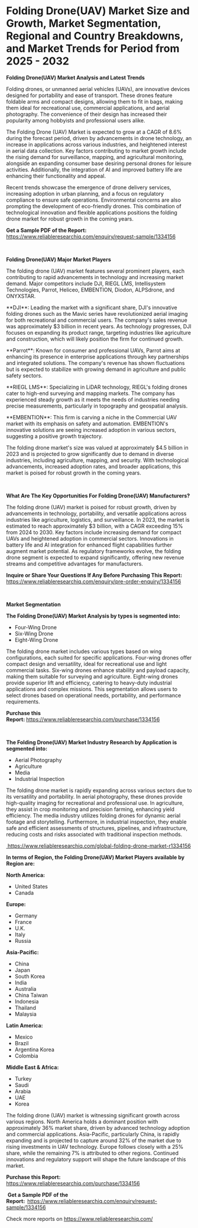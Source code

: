 <p><h1>Folding Drone(UAV) Market Size and Growth, Market Segmentation, Regional and Country Breakdowns, and Market Trends for Period from 2025 -  2032</h1></p><p><strong>Folding Drone(UAV) Market Analysis and Latest Trends</strong></p>
<p><p>Folding drones, or unmanned aerial vehicles (UAVs), are innovative devices designed for portability and ease of transport. These drones feature foldable arms and compact designs, allowing them to fit in bags, making them ideal for recreational use, commercial applications, and aerial photography. The convenience of their design has increased their popularity among hobbyists and professional users alike.</p><p>The Folding Drone (UAV) Market is expected to grow at a CAGR of 8.6% during the forecast period, driven by advancements in drone technology, an increase in applications across various industries, and heightened interest in aerial data collection. Key factors contributing to market growth include the rising demand for surveillance, mapping, and agricultural monitoring, alongside an expanding consumer base desiring personal drones for leisure activities. Additionally, the integration of AI and improved battery life are enhancing their functionality and appeal.</p><p>Recent trends showcase the emergence of drone delivery services, increasing adoption in urban planning, and a focus on regulatory compliance to ensure safe operations. Environmental concerns are also prompting the development of eco-friendly drones. This combination of technological innovation and flexible applications positions the folding drone market for robust growth in the coming years.</p></p>
<p><strong>Get a Sample PDF of the Report:&nbsp;</strong> <a href="https://www.reliableresearchiq.com/enquiry/request-sample/1334156?utm_campaign=973&utm_medium=2&utm_source=Github&utm_content=ia&utm_term=09022025&utm_id=folding-droneuav">https://www.reliableresearchiq.com/enquiry/request-sample/1334156</a></p>
<p>&nbsp;</p>
<p><strong>Folding Drone(UAV) Major Market Players</strong></p>
<p><p>The folding drone (UAV) market features several prominent players, each contributing to rapid advancements in technology and increasing market demand. Major competitors include DJI, RIEGL LMS, Intellisystem Technologies, Parrot, Heliceo, EMBENTION, Diodon, ALPSdrone, and ONYXSTAR.</p><p>**DJI**: Leading the market with a significant share, DJI's innovative folding drones such as the Mavic series have revolutionized aerial imaging for both recreational and commercial users. The company's sales revenue was approximately $3 billion in recent years. As technology progresses, DJI focuses on expanding its product range, targeting industries like agriculture and construction, which will likely position the firm for continued growth.</p><p>**Parrot**: Known for consumer and professional UAVs, Parrot aims at enhancing its presence in enterprise applications through key partnerships and integrated solutions. The company's revenue has shown fluctuations but is expected to stabilize with growing demand in agriculture and public safety sectors.</p><p>**RIEGL LMS**: Specializing in LiDAR technology, RIEGL's folding drones cater to high-end surveying and mapping markets. The company has experienced steady growth as it meets the needs of industries needing precise measurements, particularly in topography and geospatial analysis.</p><p>**EMBENTION**: This firm is carving a niche in the Commercial UAV market with its emphasis on safety and automation. EMBENTION's innovative solutions are seeing increased adoption in various sectors, suggesting a positive growth trajectory.</p><p>The folding drone market's size was valued at approximately $4.5 billion in 2023 and is projected to grow significantly due to demand in diverse industries, including agriculture, mapping, and security. With technological advancements, increased adoption rates, and broader applications, this market is poised for robust growth in the coming years.</p></p>
<p>&nbsp;</p>
<p><strong>What Are The Key Opportunities For Folding Drone(UAV) Manufacturers?</strong></p>
<p><p>The folding drone (UAV) market is poised for robust growth, driven by advancements in technology, portability, and versatile applications across industries like agriculture, logistics, and surveillance. In 2023, the market is estimated to reach approximately $3 billion, with a CAGR exceeding 15% from 2024 to 2030. Key factors include increasing demand for compact UAVs and heightened adoption in commercial sectors. Innovations in battery life and AI integration for enhanced flight capabilities further augment market potential. As regulatory frameworks evolve, the folding drone segment is expected to expand significantly, offering new revenue streams and competitive advantages for manufacturers.</p></p>
<p><strong>Inquire or Share Your Questions If Any Before Purchasing This Report:</strong> <a href="https://www.reliableresearchiq.com/enquiry/pre-order-enquiry/1334156?utm_campaign=973&utm_medium=2&utm_source=Github&utm_content=ia&utm_term=09022025&utm_id=folding-droneuav">https://www.reliableresearchiq.com/enquiry/pre-order-enquiry/1334156</a></p>
<p>&nbsp;</p>
<p><strong>Market Segmentation</strong></p>
<p><strong>The Folding Drone(UAV) Market Analysis by types is segmented into:</strong></p>
<p><ul><li>Four-Wing Drone</li><li>Six-Wing Drone</li><li>Eight-Wing Drone</li></ul></p>
<p><p>The folding drone market includes various types based on wing configurations, each suited for specific applications. Four-wing drones offer compact design and versatility, ideal for recreational use and light commercial tasks. Six-wing drones enhance stability and payload capacity, making them suitable for surveying and agriculture. Eight-wing drones provide superior lift and efficiency, catering to heavy-duty industrial applications and complex missions. This segmentation allows users to select drones based on operational needs, portability, and performance requirements.</p></p>
<p><strong>Purchase this Report:&nbsp;</strong><a href="https://www.reliableresearchiq.com/purchase/1334156?utm_campaign=973&utm_medium=2&utm_source=Github&utm_content=ia&utm_term=09022025&utm_id=folding-droneuav">https://www.reliableresearchiq.com/purchase/1334156</a></p>
<p>&nbsp;</p>
<p><strong>The Folding Drone(UAV) Market Industry Research by Application is segmented into:</strong></p>
<p><ul><li>Aerial Photography</li><li>Agriculture</li><li>Media</li><li>Industrial Inspection</li></ul></p>
<p><p>The folding drone market is rapidly expanding across various sectors due to its versatility and portability. In aerial photography, these drones provide high-quality imaging for recreational and professional use. In agriculture, they assist in crop monitoring and precision farming, enhancing yield efficiency. The media industry utilizes folding drones for dynamic aerial footage and storytelling. Furthermore, in industrial inspection, they enable safe and efficient assessments of structures, pipelines, and infrastructure, reducing costs and risks associated with traditional inspection methods.</p></p>
<p><a href="https://www.reliableresearchiq.com/global-folding-drone-market-r1334156?utm_campaign=973&utm_medium=2&utm_source=Github&utm_content=ia&utm_term=09022025&utm_id=folding-droneuav">&nbsp;https://www.reliableresearchiq.com/global-folding-drone-market-r1334156</a></p>
<p><strong>In terms of Region, the Folding Drone(UAV) Market Players available by Region are:</strong></p>
<p>
    <p> <strong> North America: </strong>
        <ul>
            <li>United States</li>
            <li>Canada</li>
        </ul>
        </p> 
    <p> <strong> Europe: </strong>
        <ul>
            <li>Germany</li>
            <li>France</li>
            <li>U.K.</li>
            <li>Italy</li>
            <li>Russia</li>
        </ul>
        </p> 
    <p> <strong> Asia-Pacific: </strong>
        <ul>
            <li>China</li>
            <li>Japan</li>
            <li>South Korea</li>
            <li>India</li>
            <li>Australia</li>
            <li>China Taiwan</li>
            <li>Indonesia</li>
            <li>Thailand</li>
            <li>Malaysia</li>
        </ul>
        </p> 
    <p> <strong> Latin America: </strong>
        <ul>
            <li>Mexico</li>
            <li>Brazil</li>
            <li>Argentina Korea</li>
            <li>Colombia</li>
        </ul>
        </p> 
    <p> <strong> Middle East & Africa: </strong>
        <ul>
            <li>Turkey</li>
            <li>Saudi</li>
            <li>Arabia</li>
            <li>UAE</li>
            <li>Korea</li>
        </ul>
    </p>
    </p>
<p><p>The folding drone (UAV) market is witnessing significant growth across various regions. North America holds a dominant position with approximately 36% market share, driven by advanced technology adoption and commercial applications. Asia-Pacific, particularly China, is rapidly expanding and is projected to capture around 32% of the market due to rising investments in UAV technology. Europe follows closely with a 25% share, while the remaining 7% is attributed to other regions. Continued innovations and regulatory support will shape the future landscape of this market.</p></p>
<p><strong>Purchase this Report: </strong><a href="https://www.reliableresearchiq.com/purchase/1334156?utm_campaign=973&utm_medium=2&utm_source=Github&utm_content=ia&utm_term=09022025&utm_id=folding-droneuav">https://www.reliableresearchiq.com/purchase/1334156</a></p>
<p>&nbsp;<strong>Get a Sample PDF of the Report:&nbsp;&nbsp;</strong><a href="https://www.reliableresearchiq.com/enquiry/request-sample/1334156?utm_campaign=973&utm_medium=2&utm_source=Github&utm_content=ia&utm_term=09022025&utm_id=folding-droneuav">https://www.reliableresearchiq.com/enquiry/request-sample/1334156</a></p>
<p><strong></strong></p>
<p>Check more reports on <a href="https://www.reliableresearchiq.com/?utm_campaign=973&utm_medium=2&utm_source=Github&utm_content=ia&utm_term=09022025&utm_id=folding-droneuav">https://www.reliableresearchiq.com/</a></p>